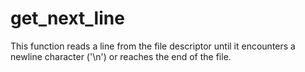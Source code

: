# get_next_line
This function reads a line from the file descriptor until it encounters a newline character ('\n') or reaches the end of the file.
